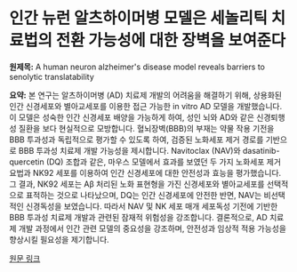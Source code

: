 # 인간 뉴런 알츠하이머병 모델은 세놀리틱 치료법의 전환 가능성에 대한 장벽을 보여준다

**원제목:** A human neuron alzheimer's disease model reveals barriers to senolytic translatability

**요약:** 본 연구는 알츠하이머병 (AD) 치료제 개발의 어려움을 해결하기 위해,  상용화된 인간 신경세포와 별아교세포를 이용한 접근 가능한  in vitro AD 모델을 개발했습니다. 이 모델은 성숙한 인간 신경세포 배양을 가능하게 하여,  성인 뇌와 AD와 같은 신경퇴행성 질환을 보다 현실적으로 모방합니다. 혈뇌장벽(BBB)의 부재는 약물 작용 기전을 BBB 투과성과 독립적으로 평가할 수 있도록 하여,  검증된 노화세포 제거 경로를 기반으로 BBB 투과성 치료제 개발 가능성을 제시합니다.  Navitoclax (NAV)와 dasatinib-quercetin (DQ) 조합과 같은,  마우스 모델에서 효과를 보였던 두 가지 노화세포 제거 요법과 NK92 세포를 이용하여  인간 신경세포에 대한 안전성과 효능을 평가했습니다. 그 결과,  NK92 세포는 Aβ 처리된 노화 표현형을 가진 신경세포와 별아교세포를 선택적으로 표적하는 것으로 나타났으며, DQ는 인간 신경세포에 안전한 반면, NAV는 비선택적인 신경독성을 보였습니다.  따라서 NAV 및 NK 세포 매개 세포독성 기전에 기반한 BBB 투과성 치료제 개발과 관련된 잠재적 위험성을 강조합니다.  결론적으로,  AD 치료제 개발 과정에서 인간 관련 모델의 중요성을 강조하며,  안전성과 임상적 적용 가능성을 향상시킬 필요성을 제기합니다.

[원문 링크](https://alzres.biomedcentral.com/articles/10.1186/s13195-025-01822-7)
